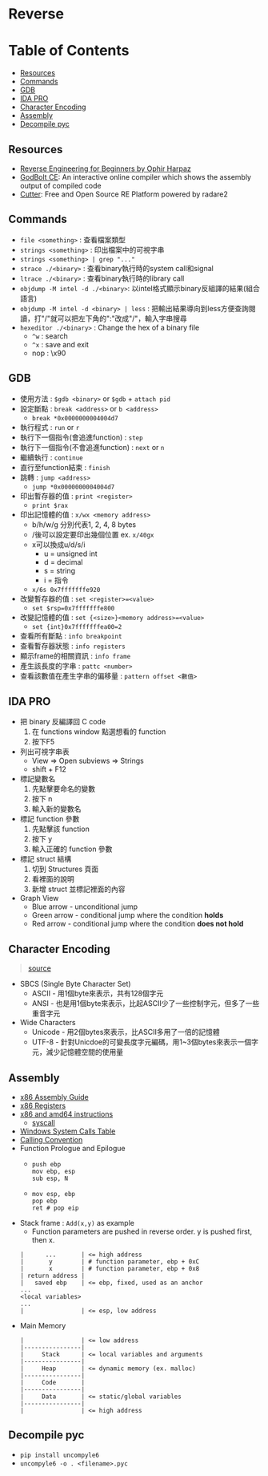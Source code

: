 # Reverse

# Table of Contents
* [Resources](#Resources)
* [Commands](#Commands)
* [GDB](#GDB)
* [IDA PRO](#IDA-PRO)
* [Character Encoding](#Character-Encoding)
* [Assembly](#Assembly)
* [Decompile pyc](#Decompile-pyc)

## Resources
* [Reverse Engineering for Beginners by Ophir Harpaz](https://www.begin.re/)
* [GodBolt CE](https://godbolt.org/): An interactive online compiler which shows the assembly output of compiled code
* [Cutter](https://cutter.re/): Free and Open Source RE Platform powered by radare2

## Commands
* `file <something>` : 查看檔案類型
* `strings <something>` : 印出檔案中的可視字串
* `strings <something> | grep "..."`
* `strace ./<binary>` : 查看binary執行時的system call和signal
* `ltrace ./<binary>` : 查看binary執行時的library call
* `objdump -M intel -d ./<binary>`: 以intel格式顯示binary反組譯的結果(組合語言)
* `objdump -M intel -d <binary> | less` : 把輸出結果導向到less方便查詢閱讀，打"/"就可以把左下角的":"改成"/"，輸入字串搜尋
* `hexeditor ./<binary>` : Change the hex of a binary file
  * `^w` : search
  * `^x` : save and exit
  * nop : \x90

## GDB
* 使用方法 : `$gdb <binary>` or `$gdb` + `attach pid`
* 設定斷點 : `break <address>` or `b <address>`
  * `break *0x0000000004004d7`
* 執行程式 : `run` or `r`
* 執行下一個指令(會追進function) : `step`
* 執行下一個指令(不會追進function) : `next` or `n`
* 繼續執行 : `continue`
* 直行至function結束 : `finish`
* 跳轉 : `jump <address>`
  * `jump *0x0000000004004d7`
* 印出暫存器的值 : `print <register>`
  * `print $rax`
* 印出記憶體的值 : `x/wx <memory address>`
  * b/h/w/g 分別代表1, 2, 4, 8 bytes
  * /後可以設定要印出幾個位置 ex. `x/40gx`
  * x可以換成u/d/s/i
    * u = unsigned int
    * d = decimal
    * s = string
    * i = 指令
  * `x/6s 0x7fffffffe920`
* 改變暫存器的值 : `set <register>=<value>`
  * `set $rsp=0x7fffffffe800`
* 改變記憶體的值 : `set {<size>}<memory address>=<value>`
  * `set {int}0x7fffffffea00=2`
* 查看所有斷點 : `info breakpoint`
* 查看暫存器狀態 : `info registers`
* 顯示frame的相關資訊 : `info frame`
* 產生該長度的字串 : `pattc <number>`
* 查看該數值在產生字串的偏移量 : `pattern offset <數值>`

## IDA PRO
* 把 binary 反編譯回 C code
  1. 在 functions window 點選想看的 function
  2. 按下F5
* 列出可視字串表
  * View => Open subviews => Strings
  * shift + F12
* 標記變數名
  1. 先點擊要命名的變數
  2. 按下 n
  3. 輸入新的變數名
* 標記 function 參數
  1. 先點擊該 function
  2. 按下 y
  3. 輸入正確的 function 參數
* 標記 struct 結構
  1. 切到 Structures 頁面
  2. 看裡面的說明
  3. 新增 struct 並標記裡面的內容
* Graph View
  * Blue arrow - unconditional jump
  * Green arrow - conditional jump where the condition **holds**
  * Red arrow - conditional jump where the condition **does not hold**

## Character Encoding
> [source](http://sean1223.blogspot.com/2013/06/asciiansiunicodeutf-8.html)
* SBCS (Single Byte Character Set)
  * ASCII - 用1個byte來表示，共有128個字元
  * ANSI - 也是用1個byte來表示，比起ASCII少了一些控制字元，但多了一些重音字元
* Wide Characters
  * Unicode - 用2個bytes來表示，比ASCII多用了一倍的記憶體
  * UTF-8 - 針對Unicdoe的可變長度字元編碼，用1~3個bytes來表示一個字元，減少記憶體空間的使用量

## Assembly
* [x86 Assembly Guide](http://www.cs.virginia.edu/~evans/cs216/guides/x86.html)
* [x86 Registers](https://wiki.skullsecurity.org/index.php?title=Registers)
* [x86 and amd64 instructions](https://www.felixcloutier.com/x86/)
  * [syscall](http://blog.rchapman.org/posts/Linux_System_Call_Table_for_x86_64/)
* [Windows System Calls Table](https://github.com/j00ru/windows-syscalls)
* [Calling Convention](https://medium.com/@ktecv2000/%E7%B7%A9%E8%A1%9D%E5%8D%80%E6%BA%A2%E4%BD%8D%E6%94%BB%E6%93%8A%E4%B9%8B%E4%B8%80-buffer-overflow-83516aa80240)
* Function Prologue and Epilogue
  * ```assembly
    push ebp
    mov ebp, esp
    sub esp, N
    ```
  * ```assembly
    mov esp, ebp
    pop ebp
    ret # pop eip
    ```
* Stack frame : `Add(x,y)` as example
  * Function parameters are pushed in reverse order. y is pushed first, then x.
  ```
  |      ...       | <= high address
  |       y        | # function parameter, ebp + 0xC
  |       x        | # function parameter, ebp + 0x8
  | return address | 
  |   saved ebp    | <= ebp, fixed, used as an anchor
  ...
  <local variables>
  ...
  |                | <= esp, low address
  ```
* Main Memory
  ```
  |                | <= low address
  |----------------|
  |     Stack      | <= local variables and arguments
  |----------------|
  |     Heap       | <= dynamic memory (ex. malloc)
  |----------------|
  |     Code       | 
  |----------------|
  |     Data       | <= static/global variables
  |----------------| 
  |                | <= high address
  ```
## Decompile pyc
* `pip install uncompyle6`
* `uncompyle6 -o . <filename>.pyc`
